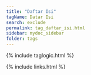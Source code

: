 ```yaml
---
title: "Daftar Isi"
tagName: Datar Isi
search: exclude
permalink: tag_daftar_isi.html
sidebar: mydoc_sidebar
folder: tags
---
```

{% include taglogic.html %}

{% include links.html %}
